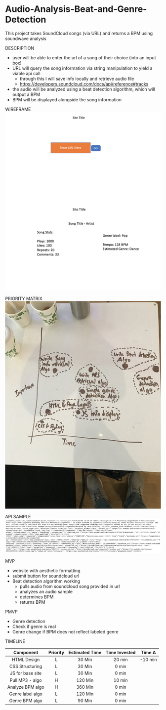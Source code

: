 # Audio-Analysis-Beat-and-Genre-Detection
This project takes SoundCloud songs (via URL) and returns a BPM using soundwave analysis

DESCRIPTION
- user will be able to enter the url of a song of their choice (into an input box)
- URL will query the song information via string manipulation to yield a viable api call
    - through this I will save info locally and retrieve audio file
    -  https://developers.soundcloud.com/docs/api/reference#tracks
- the audio will be analyzed using a beat detection algorithm, which will output a BPM
- BPM will be displayed alongside the song information


WIREFRAME
![](./site-main.png)
![](./site-search.png)


PRIORITY MATRIX
![](./priority_matrix.jpeg)


API SAMPLE
![](./api_sample.png)


MVP
- website with aesthetic formatting
- submit button for soundcloud url
- Beat detection algorithm working
    - pulls audio from soundcloud song provided in url
    - analyzes an audio sample
    - determines BPM
    - returns BPM


PMVP
- Genre detection
- Check if genre is real
- Genre change if BPM does not reflect labeled genre


TIMELINE

| Component        | Priority | Estimated Time | Time Invested | Time ∆   |
| :-------------:  | :------: | :------------: | :-----------: | :------: |
| HTML Design      |    L     |    30 Min      |    20 min     | -10 min  |
| CSS Structuring  |    L     |    30 Min      |     0 min     | |
| JS for base site |    L     |    30 Min      |     0 min     | |
| Pull MP3 - algo  |    H     |   120 Min      |    10 min     | |
| Analyze BPM algo |    H     |   360 Min      |     0 min     | |
| Genre label algo |    L     |   120 Min      |     0 min     | |
| Genre BPM algo   |    L     |    90 Min      |     0 min     | |